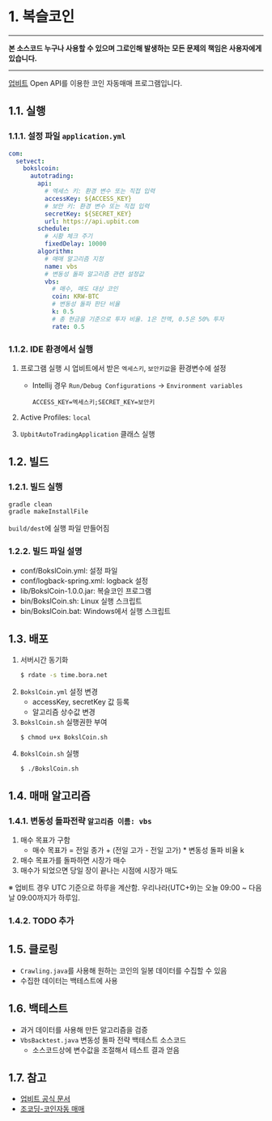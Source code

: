 # 1. 복슬코인

---

**본 소스코드 누구나 사용할 수 있으며 그로인해 발생하는 모든 문제의 책임은 사용자에게 있습니다.**

---

[업비트](https://upbit.com) Open API를 이용한 코인 자동매매 프로그램입니다.

## 1.1. 실행

### 1.1.1. 설정 파일 `application.yml`

```yaml
com:
  setvect:
    bokslcoin:
      autotrading:
        api:
          # 엑세스 키: 환경 변수 또는 직접 입력
          accessKey: ${ACCESS_KEY}
          # 보안 키: 환경 변수 또는 직접 입력
          secretKey: ${SECRET_KEY}
          url: https://api.upbit.com
        schedule:
          # 시황 체크 주기
          fixedDelay: 10000
        algorithm:
          # 매매 알고리즘 지정
          name: vbs
          # 변동성 돌파 알고리즘 관련 설정값
          vbs:
            # 매수, 매도 대상 코인
            coin: KRW-BTC
            # 변동성 돌파 판단 비율
            k: 0.5
            # 총 현금을 기준으로 투자 비율. 1은 전액, 0.5은 50% 투자
            rate: 0.5
```

### 1.1.2. IDE 환경에서 실행

1. 프로그램 실행 시 업비트에서 받은 `엑세스키`, `보안키값`을 환경변수에 설정

    - Intellij 경우 `Run/Debug Configurations` ->  `Environment variables`
         ```
         ACCESS_KEY=엑세스키;SECRET_KEY=보안키
         ```
1. Active Profiles: `local`
1. `UpbitAutoTradingApplication` 클래스 실행

## 1.2. 빌드

### 1.2.1. 빌드 실행

```bash
gradle clean
gradle makeInstallFile
```

`build/dest`에 실행 파일 만들어짐

### 1.2.2. 빌드 파일 설명

- conf/BokslCoin.yml: 설정 파일
- conf/logback-spring.xml: logback 설정
- lib/BokslCoin-1.0.0.jar: 복슬코인 프로그램
- bin/BokslCoin.sh: Linux 실행 스크립트
- bin/BokslCoin.bat: Windows에서 실행 스크립트

## 1.3. 배포

1. 서버시간 동기화
   ```sh
   $ rdate -s time.bora.net
   ```
1. `BokslCoin.yml` 설정 변경
    - accessKey, secretKey 값 등록
    - 알고리즘 상수값 변경
1. `BokslCoin.sh` 실행권한 부여
    ```shell
    $ chmod u+x BokslCoin.sh
    ```
1. `BokslCoin.sh` 실행
    ```shell
    $ ./BokslCoin.sh
    ```

## 1.4. 매매 알고리즘

### 1.4.1. 변동성 돌파전략 `알고리즘 이름: vbs`

1. 매수 목표가 구함
    - 매수 목표가 = 전일 종가 + (전일 고가 - 전일 고가) * 변동성 돌파 비율 k
2. 매수 목표가를 돌파하면 시장가 매수
3. 매수가 되었으면 당일 장이 끝나는 시점에 시장가 매도

※ 업비트 경우 UTC 기준으로 하루을 계산함. 우리나라(UTC+9)는 오늘 09:00 ~ 다음날 09:00까지가 하루임.

### 1.4.2. TODO 추가

## 1.5. 클로링
- `Crawling.java`를 사용해 원하는 코인의 일봉 데이터를 수집할 수 있음
- 수집한 데이터는 백테스트에 사용

## 1.6. 백테스트
- 과거 데이터를 사용해 만든 알고리즘을 검증
- `VbsBacktest.java` 변동성 돌파 전략 백테스트 소스코드
  - 소스코드상에 변수값을 조절해서 테스트 결과 얻음


## 1.7. 참고

- [업비트 공식 문서](https://docs.upbit.com)
- [조코딩-코인자동 매매](https://github.com/youtube-jocoding/pyupbit-autotrade)
